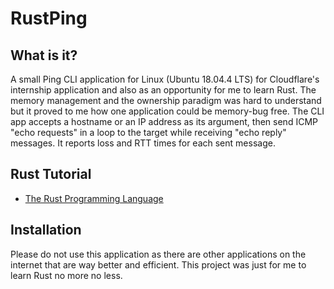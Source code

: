 # RustPing

## What is it?

A small Ping CLI application for Linux (Ubuntu 18.04.4 LTS) for Cloudflare's internship application and also as an opportunity for me to learn Rust. The memory management and the ownership paradigm was hard to understand but it proved to me how one application could be memory-bug free.
The CLI app accepts a hostname or an IP address as its argument, then send ICMP "echo requests" in a loop to the target while receiving "echo reply" messages.
It reports loss and RTT times for each sent message.

## Rust Tutorial

- [The Rust Programming Language](https://doc.rust-lang.org/book/index.html)

## Installation

Please do not use this application as there are other applications on the internet that are way better and efficient. This project was just for me to learn Rust no more no less.
